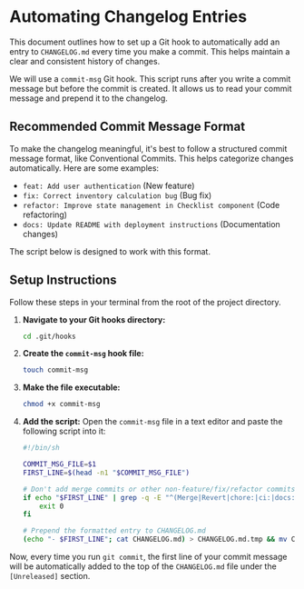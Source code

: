 # Automating Changelog Entries

This document outlines how to set up a Git hook to automatically add an entry to `CHANGELOG.md` every time you make a commit. This helps maintain a clear and consistent history of changes.

We will use a `commit-msg` Git hook. This script runs after you write a commit message but before the commit is created. It allows us to read your commit message and prepend it to the changelog.

## Recommended Commit Message Format

To make the changelog meaningful, it's best to follow a structured commit message format, like Conventional Commits. This helps categorize changes automatically. Here are some examples:

- `feat: Add user authentication` (New feature)
- `fix: Correct inventory calculation bug` (Bug fix)
- `refactor: Improve state management in Checklist component` (Code refactoring)
- `docs: Update README with deployment instructions` (Documentation changes)

The script below is designed to work with this format.

## Setup Instructions

Follow these steps in your terminal from the root of the project directory.

1.  **Navigate to your Git hooks directory:**
    ```sh
    cd .git/hooks
    ```

2.  **Create the `commit-msg` hook file:**
    ```sh
    touch commit-msg
    ```

3.  **Make the file executable:**
    ```sh
    chmod +x commit-msg
    ```

4.  **Add the script:**
    Open the `commit-msg` file in a text editor and paste the following script into it:

    ```sh
    #!/bin/sh

    COMMIT_MSG_FILE=$1
    FIRST_LINE=$(head -n1 "$COMMIT_MSG_FILE")

    # Don't add merge commits or other non-feature/fix/refactor commits to the changelog
    if echo "$FIRST_LINE" | grep -q -E "^(Merge|Revert|chore:|ci:|docs:|style:|test:)"; then
        exit 0
    fi

    # Prepend the formatted entry to CHANGELOG.md
    (echo "- $FIRST_LINE"; cat CHANGELOG.md) > CHANGELOG.md.tmp && mv CHANGELOG.md.tmp CHANGELOG.md
    ```

Now, every time you run `git commit`, the first line of your commit message will be automatically added to the top of the `CHANGELOG.md` file under the `[Unreleased]` section.